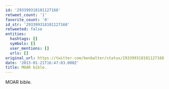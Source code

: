 ```yaml
---
id: '293399318101127168'
retweet_count: '1'
favorite_count: '0'
id_str: '293399318101127168'
retweeted: false
entities:
  hashtags: []
  symbols: []
  user_mentions: []
  urls: []
original_url: https://twitter.com/benbalter/status/293399318101127168
date: '2013-01-21T16:47:03.000Z'
title: MOAR bible.
---
```


MOAR bible.